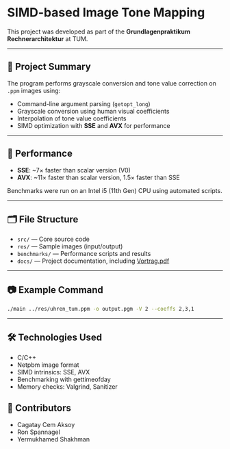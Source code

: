 # SIMD-based Image Tone Mapping

This project was developed as part of the **Grundlagenpraktikum Rechnerarchitektur** at TUM.

---

## 🧩 Project Summary

The program performs grayscale conversion and tone value correction on `.ppm` images using:

- Command-line argument parsing (`getopt_long`)
- Grayscale conversion using human visual coefficients
- Interpolation of tone value coefficients
- SIMD optimization with **SSE** and **AVX** for performance

---

## 🧪 Performance

- **SSE**: ~7× faster than scalar version (V0)
- **AVX**: ~11× faster than scalar version, 1.5× faster than SSE

Benchmarks were run on an Intel i5 (11th Gen) CPU using automated scripts.

---

## 🗂️ File Structure

- `src/` — Core source code
- `res/` — Sample images (input/output)
- `benchmarks/` — Performance scripts and results
- `docs/` — Project documentation, including [Vortrag.pdf](docs/Vortrag.pdf)

---

## 📷 Example Command

```bash
./main ../res/uhren_tum.ppm -o output.pgm -V 2 --coeffs 2,3,1
```

---

## 🛠️ Technologies Used
-	C/C++
-	Netpbm image format
-	SIMD intrinsics: SSE, AVX
-	Benchmarking with gettimeofday
-	Memory checks: Valgrind, Sanitizer

## 👥 Contributors
-	Cagatay Cem Aksoy
-	Ron Spannagel
-	Yermukhamed Shakhman
